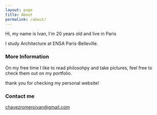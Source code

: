 ```yaml
---
layout: page
title: About
permalink: /about/
---
```


Hi, my name is Ivan, I'm 20 years old and live in Paris

I study Architecture at ENSA Paris-Belleville.


### More Information

On my free time I like to read philosohpy and take pictures, feel free to check them out on my portfolio.

thank you for checking my personal website!

### Contact me

[chavezromeroivan@gmail.com](mailto:chavezromeroivan@gmail.com)
